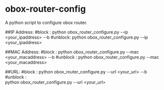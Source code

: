 # obox-router-config
A python script to configure obox router.

##IP Address:
#block :
    python obox_router_configure.py --ip <your_ipaddress> --b
#unblock:
    python obox_router_configure.py --ip <your_ipaddress>
    
##MAC Address:
#block :
    python obox_router_configure.py --mac <your_macaddress> --b
#unblock :
    python obox_router_configure.py --mac <your_macaddress>
    
##URL:
#block :
    python obox_router_configure.py --url <your_url> --b
#unblock :    
    python obox_router_configure.py --url <your_url>
